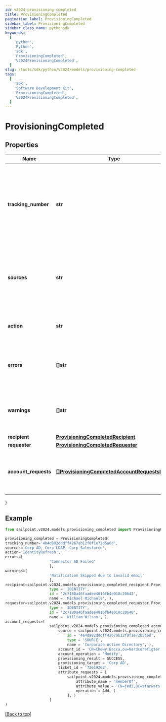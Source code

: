 ```yaml
---
id: v2024-provisioning-completed
title: ProvisioningCompleted
pagination_label: ProvisioningCompleted
sidebar_label: ProvisioningCompleted
sidebar_class_name: pythonsdk
keywords:
  [
    'python',
    'Python',
    'sdk',
    'ProvisioningCompleted',
    'V2024ProvisioningCompleted',
  ]
slug: /tools/sdk/python/v2024/models/provisioning-completed
tags:
  [
    'SDK',
    'Software Development Kit',
    'ProvisioningCompleted',
    'V2024ProvisioningCompleted',
  ]
---
```


# ProvisioningCompleted

## Properties

| Name | Type | Description | Notes |
| --- | --- | --- | --- |
| **tracking_number** | **str** | The reference number of the provisioning request. Useful for tracking status in the Account Activity search interface. | [required] |
| **sources** | **str** | One or more sources that the provisioning transaction(s) were done against. Sources are comma separated. | [required] |
| **action** | **str** | Origin of where the provisioning request came from. | [optional] |
| **errors** | **[]str** | A list of any accumulated error messages that occurred during provisioning. | [optional] |
| **warnings** | **[]str** | A list of any accumulated warning messages that occurred during provisioning. | [optional] |
| **recipient** | [**ProvisioningCompletedRecipient**](provisioning-completed-recipient) |  | [required] |
| **requester** | [**ProvisioningCompletedRequester**](provisioning-completed-requester) |  | [optional] |
| **account_requests** | [**[]ProvisioningCompletedAccountRequestsInner**](provisioning-completed-account-requests-inner) | A list of provisioning instructions to perform on an account-by-account basis. | [required] |

}

## Example

```python
from sailpoint.v2024.models.provisioning_completed import ProvisioningCompleted

provisioning_completed = ProvisioningCompleted(
tracking_number='4b4d982dddff4267ab12f0f1e72b5a6d',
sources='Corp AD, Corp LDAP, Corp Salesforce',
action='IdentityRefresh',
errors=[
                    'Connector AD Failed'
                    ],
warnings=[
                    'Notification Skipped due to invalid email'
                    ],
recipient=sailpoint.v2024.models.provisioning_completed_recipient.ProvisioningCompleted_recipient(
                    type = 'IDENTITY',
                    id = '2c7180a46faadee4016fb4e018c20642',
                    name = 'Michael Michaels', ),
requester=sailpoint.v2024.models.provisioning_completed_requester.ProvisioningCompleted_requester(
                    type = 'IDENTITY',
                    id = '2c7180a46faadee4016fb4e018c20648',
                    name = 'William Wilson', ),
account_requests=[
                    sailpoint.v2024.models.provisioning_completed_account_requests_inner.ProvisioningCompleted_accountRequests_inner(
                        source = sailpoint.v2024.models.provisioning_completed_account_requests_inner_source.ProvisioningCompleted_accountRequests_inner_source(
                            id = '4e4d982dddff4267ab12f0f1e72b5a6d',
                            type = 'SOURCE',
                            name = 'Corporate Active Directory', ),
                        account_id = 'CN=Chewy.Bacca,ou=hardcorefigter,ou=wookies,dc=starwars,dc=com',
                        account_operation = 'Modify',
                        provisioning_result = SUCCESS,
                        provisioning_target = 'Corp AD',
                        ticket_id = '72619262',
                        attribute_requests = [
                            sailpoint.v2024.models.provisioning_completed_account_requests_inner_attribute_requests_inner.ProvisioningCompleted_accountRequests_inner_attributeRequests_inner(
                                attribute_name = 'memberOf',
                                attribute_value = 'CN=jedi,DC=starwars,DC=com',
                                operation = Add, )
                            ], )
                    ]
)

```

[[Back to top]](#)
